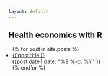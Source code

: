 ```yaml
---
layout: default
---
```

## Health economics with R

<ul style="margin:10px;padding:0">
  {% for post in site.posts %}
    <li class="blog-archive">
      <a href="{{ post.url }}">{{ post.title }}</a> <br>
       {{post.date | date: "%B %-d, %Y" }}
    </li>
  {% endfor %}
</ul>